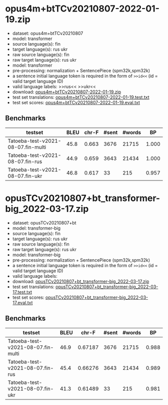 # opus4m+btTCv20210807-2022-01-19.zip

* dataset: opus4m+btTCv20210807
* model: transformer
* source language(s): fin
* target language(s): rus ukr
* raw source language(s): fin
* raw target language(s): rus ukr
* model: transformer
* pre-processing: normalization + SentencePiece (spm32k,spm32k)
* a sentence initial language token is required in the form of `>>id<<` (id = valid target language ID)
* valid language labels: >>rus<< >>ukr<<
* download: [opus4m+btTCv20210807-2022-01-19.zip](https://object.pouta.csc.fi/Tatoeba-MT-models/fin-zle/opus4m+btTCv20210807-2022-01-19.zip)
* test set translations: [opus4m+btTCv20210807-2022-01-19.test.txt](https://object.pouta.csc.fi/Tatoeba-MT-models/fin-zle/opus4m+btTCv20210807-2022-01-19.test.txt)
* test set scores: [opus4m+btTCv20210807-2022-01-19.eval.txt](https://object.pouta.csc.fi/Tatoeba-MT-models/fin-zle/opus4m+btTCv20210807-2022-01-19.eval.txt)

## Benchmarks

| testset | BLEU  | chr-F | #sent | #words | BP |
|---------|-------|-------|-------|--------|----|
| Tatoeba-test-v2021-08-07.fin-multi 	| 45.8 	| 0.663 	| 3676 	| 21715 	| 1.000 |
| Tatoeba-test-v2021-08-07.fin-rus 	| 44.9 	| 0.659 	| 3643 	| 21434 	| 1.000 |
| Tatoeba-test-v2021-08-07.fin-ukr 	| 46.8 	| 0.617 	| 33 	| 215 	| 0.957 |


# opusTCv20210807+bt_transformer-big_2022-03-17.zip

* dataset: opusTCv20210807+bt
* model: transformer-big
* source language(s): fin
* target language(s): rus ukr
* raw source language(s): fin
* raw target language(s): rus ukr
* model: transformer-big
* pre-processing: normalization + SentencePiece (spm32k,spm32k)
* a sentence initial language token is required in the form of `>>id<<` (id = valid target language ID)
* valid language labels: 
* download: [opusTCv20210807+bt_transformer-big_2022-03-17.zip](https://object.pouta.csc.fi/Tatoeba-MT-models/fin-zle/opusTCv20210807+bt_transformer-big_2022-03-17.zip)
* test set translations: [opusTCv20210807+bt_transformer-big_2022-03-17.test.txt](https://object.pouta.csc.fi/Tatoeba-MT-models/fin-zle/opusTCv20210807+bt_transformer-big_2022-03-17.test.txt)
* test set scores: [opusTCv20210807+bt_transformer-big_2022-03-17.eval.txt](https://object.pouta.csc.fi/Tatoeba-MT-models/fin-zle/opusTCv20210807+bt_transformer-big_2022-03-17.eval.txt)

## Benchmarks

| testset | BLEU  | chr-F | #sent | #words | BP |
|---------|-------|-------|-------|--------|----|
| Tatoeba-test-v2021-08-07.fin-multi 	| 46.9 	| 0.67187 	| 3676 	| 21715 	| 0.988 |
| Tatoeba-test-v2021-08-07.fin-rus 	| 45.4 	| 0.66276 	| 3643 	| 21434 	| 0.989 |
| Tatoeba-test-v2021-08-07.fin-ukr 	| 41.3 	| 0.61489 	| 33 	| 215 	| 0.981 |

